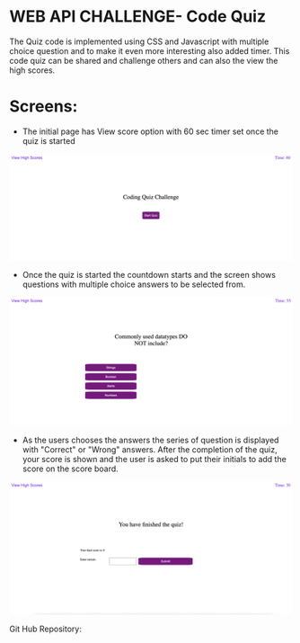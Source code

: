 # WEB API CHALLENGE- Code Quiz
The Quiz code is implemented using CSS and Javascript with multiple choice question and to make it even more interesting also added timer.
This code quiz can be shared and challenge others and can also the view the high scores.

# Screens:
* The initial page has View score option with 60 sec timer set once the quiz is started
<img src="./assets/images/firstscreen.png" alt= "startpage">


* Once the quiz is started the countdown starts and the screen shows questions with multiple choice answers to be selected from.
<img src= "./assets/images/questionswithmultiplechoice.png" alt="multiple choice">

* As the users chooses the answers the series of question is displayed with "Correct" or "Wrong" answers. After the completion of the quiz, your score is shown and the user is asked to put their initials to add the score on the score board.
<img src="./assets/images/initial.png" alt="add name">

Git Hub Repository:
<a href="https://github.com/vinitapp/codeQuiz-Web-API-challenge.git">
